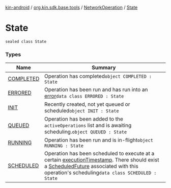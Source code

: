 [kin-android](../../../index.md) / [org.kin.sdk.base.tools](../../index.md) / [NetworkOperation](../index.md) / [State](./index.md)

# State

`sealed class State`

### Types

| Name | Summary |
|---|---|
| [COMPLETED](-c-o-m-p-l-e-t-e-d.md) | Operation has completed`object COMPLETED : State` |
| [ERRORED](-e-r-r-o-r-e-d/index.md) | Operation has been run and has run into an [error](-e-r-r-o-r-e-d/error.md)`data class ERRORED : State` |
| [INIT](-i-n-i-t.md) | Recently created, not yet queued or scheduled`object INIT : State` |
| [QUEUED](-q-u-e-u-e-d.md) | Operation has been added to the `activeOperations` list and is awaiting scheduling.`object QUEUED : State` |
| [RUNNING](-r-u-n-n-i-n-g.md) | Operation has been run and is in-flight`object RUNNING : State` |
| [SCHEDULED](-s-c-h-e-d-u-l-e-d/index.md) | Operation has been scheduled to execute at a certain [executionTimestamp](-s-c-h-e-d-u-l-e-d/execution-timestamp.md). There should exist a [ScheduledFuture](https://docs.oracle.com/javase/6/docs/api/java/util/concurrent/ScheduledFuture.html) associated with this operation's scheduling`data class SCHEDULED : State` |
